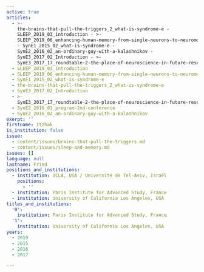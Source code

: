 ```yaml
---
active: true
articles:
  - >-
    the-brains-that-pull-the-triggers_2_what-is-syndrome-e -
    SLEEP_2019_03_introduction - >-
    SLEEP_2019_06_enhancing-human-memory-from-single-neurons-to-neuromodulation
    - SynE1_2015_02_what-is-syndrome-e -
    SynE2_2016_02_an-ordinary-guy-with-a-kalashnikov -
    SynE3_2017_02_Introduction - >-
    SynE3_2017_17_roundtable-2-the-place-of-neuroscience-in-future-research-on-perpetrators-of-extreme-violence
  - SLEEP_2019_03_introduction
  - SLEEP_2019_06_enhancing-human-memory-from-single-neurons-to-neuromodulation
  - SynE1_2015_02_what-is-syndrome-e
  - the-brains-that-pull-the-triggers_2_what-is-syndrome-e
  - SynE3_2017_02_Introduction
  - >-
    SynE3_2017_17_roundtable-2-the-place-of-neuroscience-in-future-research-on-perpetrators-of-extreme-violence
  - SynE2_2016_01_program-2nd-conference
  - SynE2_2016_02_an-ordinary-guy-with-a-kalashnikov
exerpt: ''
firstname: Itzhak
is_institution: false
issue:
  - content/issues/brains-that-pull-the-triggers.md
  - content/issues/sleep-and-memory.md
issues: []
language: null
lastname: Fried
positions_and_institutions:
  - institution: UCLA, USA / Université de Tel-Aviv, Israël
    positions:
      - ''
  - institution: Paris Institute for Advanced Study, France
  - institution: University of California Los Angeles, USA
titles_and_institutions:
  '0':
    institution: Paris Institute for Advanced Study, France
  '1':
    institution: University of California Los Angeles, USA
years:
  - 2019
  - 2015
  - 2016
  - 2017

---
```

